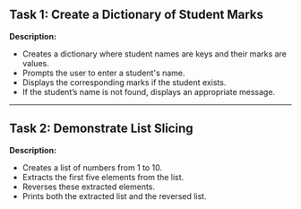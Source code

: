 

## **Task 1: Create a Dictionary of Student Marks**
**Description:**  
- Creates a dictionary where student names are keys and their marks are values.  
- Prompts the user to enter a student's name.  
- Displays the corresponding marks if the student exists.  
- If the student’s name is not found, displays an appropriate message.


---

## **Task 2: Demonstrate List Slicing**
**Description:**  
- Creates a list of numbers from 1 to 10.  
- Extracts the first five elements from the list.  
- Reverses these extracted elements.  
- Prints both the extracted list and the reversed list.


